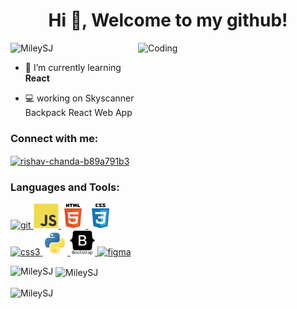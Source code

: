 ### <h1 align="center">Hi 👋, Welcome to my github! </h1>

<img align="right" alt="Coding" width="300" height="300" src="https://img.freepik.com/premium-vector/cute-kawaii-girl-working-desk-manga-chibi_342801-88.jpg?w=1380">


<p align="left"><img src="https://komarev.com/ghpvc/?username=MileySJ&label=Profile%20views&color=ff99ff&style=flat" alt="MileySJ" /></p>



- 🌱 I’m currently learning **React**

- 💻 working on Skyscanner Backpack React Web App


<h3 align="left">Connect with me:</h3>
<p align="left">

<a href="https://linkedin.com/in/oumayma-soujaa" target="blank"><img align="center" src="https://raw.githubusercontent.com/rahuldkjain/github-profile-readme-generator/master/src/images/icons/Social/linked-in-alt.svg" alt="rishav-chanda-b89a791b3" height="30" width="40" /></a>


<h3 align="left">Languages and Tools:</h3>
<p align="left"> <a href="https://git-scm.com/" target="_blank" rel="noreferrer"> <img src="https://www.vectorlogo.zone/logos/git-scm/git-scm-icon.svg" alt="git" width="40" height="40"/> </a> <a href="https://graphql.org" target="_blank" rel="noreferrer"> <a href="https://developer.mozilla.org/en-US/docs/Web/JavaScript" target="_blank" rel="noreferrer"> <img src="https://raw.githubusercontent.com/devicons/devicon/master/icons/javascript/javascript-original.svg" alt="javascript" width="40" height="40"/> </a> <a href="https://www.w3.org/html/" target="_blank" rel="noreferrer"> <img src="https://raw.githubusercontent.com/devicons/devicon/master/icons/html5/html5-original-wordmark.svg" alt="html5" width="40" height="40"/> </a> <a href="https://www.w3schools.com/css/" target="_blank" rel="noreferrer"> <img src="https://raw.githubusercontent.com/devicons/devicon/master/icons/css3/css3-original-wordmark.svg" alt="css3" width="40" height="40"/> </a> <a href="https://sass-lang.com/" target="_blank" rel="noreferrer"> <img src="https://sass-lang.com/assets/img/logos/logo-b6e1ef6e.svg" alt="css3" width="40" height="40"/> </a> <a href="https://www.python.org" target="_blank" rel="noreferrer"> <img src="https://raw.githubusercontent.com/devicons/devicon/master/icons/python/python-original.svg" alt="python" width="40" height="40"/> </a> <a href="https://getbootstrap.com" target="_blank" rel="noreferrer"> <img src="https://raw.githubusercontent.com/devicons/devicon/master/icons/bootstrap/bootstrap-plain-wordmark.svg" alt="bootstrap" width="40" height="40"/> </a> <a href="https://www.figma.com/" target="_blank" rel="noreferrer"> <img src="https://www.vectorlogo.zone/logos/figma/figma-icon.svg" alt="figma" width="40" height="40"/> </a></p>

<p><img align="left" src="https://github-readme-stats.vercel.app/api/top-langs?username=MileySJ&show_icons=true&locale=en&layout=compact&theme=tokyonight" alt="MileySJ" /></p>

<p>&nbsp;<img align="center" src="https://github-readme-stats.vercel.app/api?username=MileySJ&show_icons=true&locale=en&theme=tokyonight" alt="MileySJ" /></p>

<p><img align="center" src="https://github-readme-streak-stats.herokuapp.com/?user=MileySJ&&theme=tokyonight" alt="MileySJ" /></p>

<!--
**MileySJ/MileySJ** is a ✨ _special_ ✨ repository because its `README.md` (this file) appears on your GitHub profile.

Here are some ideas to get you started:

- 🔭 I’m currently working on ...
- 🌱 I’m currently learning ...
- 👯 I’m looking to collaborate on ...
- 🤔 I’m looking for help with ...
- 💬 Ask me about ...
- 📫 How to reach me: ...
- 😄 Pronouns: ...
- ⚡ Fun fact: ...
-->
